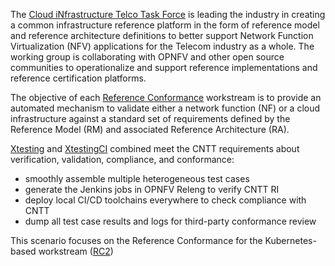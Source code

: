 The
[Cloud iNfrastructure Telco Task Force](https://github.com/cntt-n/CNTT/blob/stable/elbrus/doc/gov/chapters/chapter01.md)
is leading the industry in creating a common infrastructure
reference platform in the form of reference model and reference architecture
definitions to better support Network Function Virtualization (NFV)
applications for the Telecom industry as a whole. The working group is
collaborating with OPNFV and other open source communities to operationalize
and support reference implementations and reference certification platforms.

The objective of each
[Reference Conformance](https://github.com/cntt-n/CNTT/tree/stable/elbrus/doc/ref_cert)
workstream is to provide an automated mechanism to validate either a network
function (NF) or a cloud infrastructure against a standard set of requirements
defined by the Reference Model (RM) and associated Reference Architecture (RA).

[Xtesting](https://xtesting.readthedocs.io/en/latest/) and
[XtestingCI](https://galaxy.ansible.com/collivier/xtesting) combined meet the
CNTT requirements about verification, validation, compliance, and conformance:
- smoothly assemble multiple heterogeneous test cases
- generate the Jenkins jobs in OPNFV Releng to verify CNTT RI
- deploy local CI/CD toolchains everywhere to check compliance with CNTT
- dump all test case results and logs for third-party conformance review

This scenario focuses on the Reference Conformance for the Kubernetes-based
workstream ([RC2](https://github.com/cntt-n/CNTT/blob/stable/elbrus/doc/ref_cert/RC2/chapters/chapter01.md))
